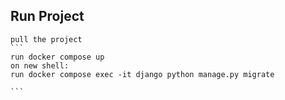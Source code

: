 ## Run Project
    pull the project
    ```
    run docker compose up
    on new shell:
    run docker compose exec -it django python manage.py migrate
    
    ```
